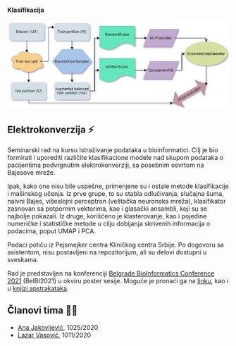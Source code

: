 #### Klasifikacija
<img width="800" src="https://raw.githubusercontent.com/matfija/Elektrokonverzija/main/slike/flowchart.png">

## Elektrokonverzija :zap:
Seminarski rad na kursu Istraživanje podataka u bioinformatici. Cilj je bio formirati i uporediti različite klasifikacione modele nad skupom podataka o pacijentima podvrgnutim elektrokonverziji, sa posebnim osvrtom na Bajesove mreže.

Ipak, kako one nisu bile uspešne, primenjene su i ostale metode klasifikacije i mašinskog učenja. Iz prve grupe, to su stabla odlučivanja, slučajna šuma, naivni Bajes, višeslojni perceptron (veštačka neuronska mreža), klasifikator zasnovan sa potpornim vektorima, kao i glasački ansambli, koji su se najbolje pokazali. Iz druge, korišćeno je klasterovanje, kao i pojedine numeričke i statističke metode u cilju dobijanja skrivenih informacija o podacima, poput UMAP i PCA.

Podaci potiču iz Pejsmejker centra Kliničkog centra Srbije. Po dogovoru sa asistentom, nisu postavljeni na repozitorijum, ali su delovi dostupni u sveskama.

Rad je predstavljen na konferenciji [Belgrade BioInformatics Conference 2021](https://belbi.bg.ac.rs/) (BelBI2021) u okviru poster sesije. Moguće je pronaći ga na [linku](https://belbi.bg.ac.rs/?p=1625), kao i u [knjizi apstrakataka](https://belbi.bg.ac.rs/wp-content/uploads/2021/06/Book_of_Abstracts_2021-1.pdf).

## Članovi tima :girl::boy:
* [Ana Jakovljević](https://github.com/ana-jakovljevic), 1025/2020
* [Lazar Vasović](https://github.com/matfija), 1011/2020
